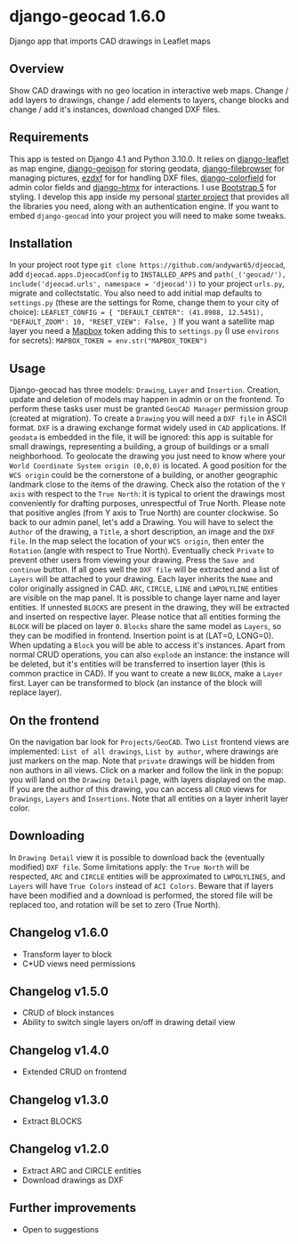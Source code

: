 # django-geocad 1.6.0
Django app that imports CAD drawings in Leaflet maps
## Overview
Show CAD drawings with no geo location in interactive web maps. Change / add layers to drawings, change / add elements to layers, change blocks and change / add it's instances, download changed DXF files.
## Requirements
This app is tested on Django 4.1 and Python 3.10.0. It relies on [django-leaflet](https://django-leaflet.readthedocs.io/en/latest/index.html/) as map engine, [django-geojson](https://django-geojson.readthedocs.io/en/latest/) for storing geodata, [django-filebrowser](https://django-filebrowser.readthedocs.io/en/latest/) for managing pictures, [ezdxf](https://ezdxf.mozman.at/) for for handling DXF files, [django-colorfield](https://github.com/fabiocaccamo/django-colorfield) for admin color fields and [django-htmx](https://django-htmx.readthedocs.io/en/latest/) for interactions. I use [Bootstrap 5](https://getbootstrap.com/) for styling. I develop this app inside my personal [starter project](https://github.com/andywar65/project_repo/tree/architettura) that provides all the libraries you need, along with an authentication engine. If you want to embed `django-geocad` into your project you will need to make some tweaks.
## Installation
In your project root type `git clone https://github.com/andywar65/djeocad`, add `djeocad.apps.DjeocadConfig` to `INSTALLED_APPS` and `path(_('geocad/'), include('djeocad.urls', namespace = 'djeocad'))` to your project `urls.py`, migrate and collectstatic. You also need to add initial map defaults to `settings.py` (these are the settings for Rome, change them to your city of choice):
`LEAFLET_CONFIG = {
    "DEFAULT_CENTER": (41.8988, 12.5451),
    "DEFAULT_ZOOM": 10,
    "RESET_VIEW": False,
}`
If you want a satellite map layer you need a [Mapbox](https://www.mapbox.com/) token adding this to `settings.py` (I use `environs` for secrets): `MAPBOX_TOKEN = env.str("MAPBOX_TOKEN")`
## Usage
Django-geocad has three models: `Drawing`, `Layer` and `Insertion`. Creation, update and deletion of models may happen in admin or on the frontend. To perform these tasks user must be granted `GeoCAD Manager` permission group (created at migration).
To create a `Drawing` you will need a `DXF file` in ASCII format. `DXF` is a drawing exchange format widely used in `CAD` applications.
If `geodata` is embedded in the file, it will be ignored: this app is suitable for small drawings,
representing a building, a group of buildings or a small neighborhood. To geolocate the drawing you just need to know where your `World Coordinate System origin (0,0,0)` is located. A good position for the `WCS origin` could be the cornerstone of a building, or another geographic landmark close to the items of the drawing.
Check also the rotation of the `Y axis` with respect to the `True North`: it is typical to orient the drawings most conveniently for drafting purposes, unrespectful of True North. Please note that positive angles (from Y axis to True North) are counter clockwise.
So back to our admin panel, let's add a Drawing. You will have to select the `Author` of the drawing,
a `Title`, a short description, an image and the `DXF file`. In the map select the location of your
`WCS origin`, then enter the `Rotation` (angle with respect to True North). Eventually check `Private` to prevent other users from viewing your drawing.
Press the `Save and continue` button. If all goes well the `DXF file` will be extracted and a list of `Layers` will be attached to your drawing. Each layer inherits the `Name` and color originally assigned in CAD. `ARC`, `CIRCLE`, `LINE` and `LWPOLYLINE` entities are visible on the map panel. It is possible to change layer name and layer entities.
If unnested `BLOCKS` are present in the drawing, they will be extracted and inserted on respective layer. Please notice that all entities forming the `BLOCK` will be placed on layer `0`. `Blocks` share the same model as `Layers`, so they can be modified in frontend. Insertion point is at (LAT=0, LONG=0). When updating a `Block` you will be able to access it's instances. Apart from normal CRUD operations, you can also `explode` an instance: the instance will be deleted, but it's entities will be transferred to insertion layer (this is common practice in CAD). If you want to create a new `BLOCK`, make a `Layer` first. Layer can be transformed to block (an instance of the block will replace layer).
## On the frontend
On the navigation bar look for `Projects/GeoCAD`. Two `List` frontend views are implemented: `List of all drawings`, `List by author`, where drawings are just markers on the map. Note that `private` drawings will be hidden from non authors in all views. Click on a marker and follow the link in the popup: you will land on the `Drawing Detail` page, with layers displayed on the map. If you are the author of this drawing, you can access all `CRUD` views for `Drawings`, `Layers` and `Insertions`. Note that all entities on a layer inherit layer color.
## Downloading
In `Drawing Detail` view it is possible to download back the (eventually modified) `DXF file`. Some limitations apply: the `True North` will be respected, `ARC` and `CIRCLE` entities will be approximated to `LWPOLYLINES`, and `Layers` will have `True Colors` instead of `ACI Colors`.
Beware that if layers have been modified and a download is performed, the stored file will be replaced too, and rotation will be set to zero (True North).
## Changelog v1.6.0
* Transform layer to block
* C*UD views need permissions
## Changelog v1.5.0
* CRUD of block instances
* Ability to switch single layers on/off in drawing detail view
## Changelog v1.4.0
* Extended CRUD on frontend
## Changelog v1.3.0
* Extract BLOCKS
## Changelog v1.2.0
* Extract ARC and CIRCLE entities
* Download drawings as DXF
## Further improvements
* Open to suggestions
